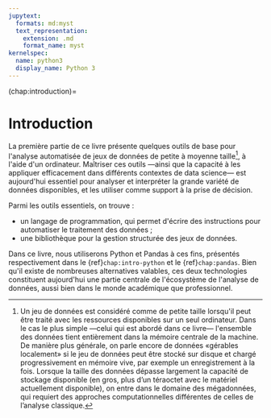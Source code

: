 ```yaml
---
jupytext:
  formats: md:myst
  text_representation:
    extension: .md
    format_name: myst
kernelspec:
  name: python3
  display_name: Python 3
---
```


(chap:introduction)=
# Introduction

La première partie de ce livre présente quelques outils de base pour l'analyse
automatisée de jeux de données de petite à moyenne taille[^big-data], à l'aide
d'un ordinateur. Maîtriser ces outils &mdash;ainsi que la capacité à les
appliquer efficacement dans différents contextes de data science&mdash; est
aujourd'hui essentiel pour analyser et interpréter la grande variété de données
disponibles, et les utiliser comme support à la prise de décision.

Parmi les outils essentiels, on trouve :

- un langage de programmation, qui permet d'écrire des instructions pour
  automatiser le traitement des données ;
- une bibliothèque pour la gestion structurée des jeux de données.

Dans ce livre, nous utiliserons Python et Pandas à ces fins, présentés
respectivement dans le {ref}`chap:intro-python` et le {ref}`chap:pandas`. Bien
qu'il existe de nombreuses alternatives valables, ces deux technologies
constituent aujourd'hui une partie centrale de l'écosystème de l'analyse de
données, aussi bien dans le monde académique que professionnel.

[^big-data]: Un jeu de données est considéré comme de petite taille lorsqu'il
peut être traité avec les ressources disponibles sur un seul ordinateur. Dans
le cas le plus simple &mdash;celui qui est abordé dans ce livre&mdash;
l'ensemble des données tient entièrement dans la mémoire centrale de la
machine. De manière plus générale, on parle encore de données «gérables
localement» si le jeu de données peut être stocké sur disque et chargé
progressivement en mémoire vive, par exemple un enregistrement à la fois.
Lorsque la taille des données dépasse largement la capacité de stockage
disponible (en gros, plus d’un téraoctet avec le matériel actuellement
disponible), on entre dans le domaine des mégadonnées, qui requiert des
approches computationnelles différentes de celles de l’analyse classique.

